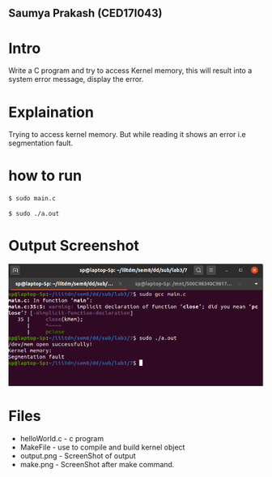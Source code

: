 ## Saumya Prakash (CED17I043)
# Intro
Write a C program and try to access Kernel memory, this will result into a system error message, display the error.
# Explaination
Trying to access kernel memory. But while reading it shows an error i.e segmentation fault.

# how to run
```
$ sudo main.c
```
```
$ sudo ./a.out
```
# Output Screenshot
![screenshot](https://github.com/saumyaprakash30/device-drivers-lab/blob/master/lab3/7/output.png)
# Files
* helloWorld.c - c program
* MakeFile - use to compile and build kernel object
* output.png - ScreenShot of output
* make.png - ScreenShot after make command.
